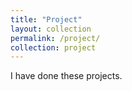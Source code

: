 ```yaml
---
title: "Project"
layout: collection
permalink: /project/
collection: project
---
```



I have done these projects. 

